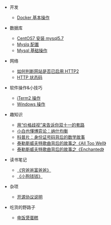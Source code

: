 - 开发
  - [Docker 基本操作](deploy/docker.md)

- 数据库
  - [CentOS7 安装 mysql5.7](database/centos7-installation.md)
  - [Myslq 配置](database/mysql-config.md)
  - [Mysql 基础操作](database/mysql-operations.md)

- 网络
  - [如何判断网站是否已启用 HTTP2](net/http2-judge.md)
  - [HTTP 状态码](net/http-status-code.md)

- 软件操作&小技巧
  - [iTerm2 操作](soft/iTerm2.md)
  - [Windows 操作](soft/Windows.md)

- 趣知识
  - [用“价格歧视”来告诉你双十一的套路](kp/price-discrimination.md)
  - [小白也懂博弈论：纳什均衡](kp/nash-equilibrium.md)
  - [科普片：身份证号码背后的数学故事](kp/id-number.md)
  - [泰勒斯威夫特歌曲背后的故事之《All Too Well》](kp/TaylorSwift-All-To-Well.md)
  - [泰勒斯威夫特歌曲背后的故事之《Enchanted》](kp/TaylorSwift-Enchanted.md)

- 读书笔记
  - [《穷爸爸富爸爸》](book/Rich-Dad-Poor-Dad.md)
  - [《小狗钱钱》](book/Money-oder-das-1×1-des-Geldes.md)
  
- 杂项
  - [开源协议说明](others/open-source-agreement.md)

- 吃货的野路子
  - [电饭煲蛋糕](cook/cake.md)